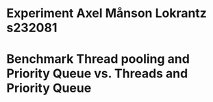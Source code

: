 # Experiment Axel Månson Lokrantz s232081
# Benchmark Thread pooling and Priority Queue vs. Threads and Priority Queue
